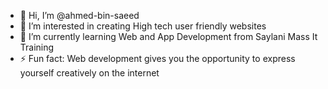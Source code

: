 - 👋 Hi, I’m @ahmed-bin-saeed
- 👀 I’m interested in creating High tech user friendly websites
- 🌱 I’m currently learning Web and App Development from Saylani Mass It Training
- ⚡ Fun fact: Web development gives you the opportunity to express yourself creatively on the internet
